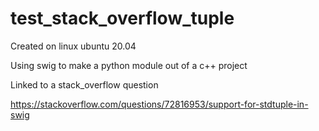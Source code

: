 # test_stack_overflow_tuple

Created on linux ubuntu 20.04

Using swig to make a python module out of a c++ project

Linked to a stack_overflow question

https://stackoverflow.com/questions/72816953/support-for-stdtuple-in-swig
